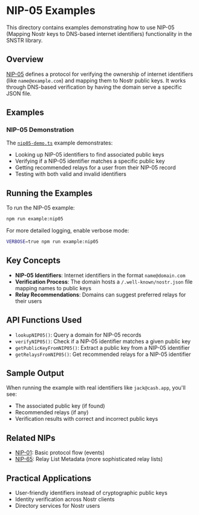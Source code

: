 # NIP-05 Examples

This directory contains examples demonstrating how to use NIP-05 (Mapping Nostr keys to DNS-based internet identifiers) functionality in the SNSTR library.

## Overview

[NIP-05](https://github.com/nostr-protocol/nips/blob/master/05.md) defines a protocol for verifying the ownership of internet identifiers (like `name@example.com`) and mapping them to Nostr public keys. It works through DNS-based verification by having the domain serve a specific JSON file.

## Examples

### NIP-05 Demonstration

The [`nip05-demo.ts`](./nip05-demo.ts) example demonstrates:

- Looking up NIP-05 identifiers to find associated public keys
- Verifying if a NIP-05 identifier matches a specific public key
- Getting recommended relays for a user from their NIP-05 record
- Testing with both valid and invalid identifiers

## Running the Examples

To run the NIP-05 example:

```bash
npm run example:nip05
```

For more detailed logging, enable verbose mode:

```bash
VERBOSE=true npm run example:nip05
```

## Key Concepts

- **NIP-05 Identifiers**: Internet identifiers in the format `name@domain.com`
- **Verification Process**: The domain hosts a `/.well-known/nostr.json` file mapping names to public keys
- **Relay Recommendations**: Domains can suggest preferred relays for their users

## API Functions Used

- `lookupNIP05()`: Query a domain for NIP-05 records
- `verifyNIP05()`: Check if a NIP-05 identifier matches a given public key
- `getPublicKeyFromNIP05()`: Extract a public key from a NIP-05 identifier
- `getRelaysFromNIP05()`: Get recommended relays for a NIP-05 identifier

## Sample Output

When running the example with real identifiers like `jack@cash.app`, you'll see:

- The associated public key (if found)
- Recommended relays (if any)
- Verification results with correct and incorrect public keys

## Related NIPs

- [NIP-01](https://github.com/nostr-protocol/nips/blob/master/01.md): Basic protocol flow (events)
- [NIP-65](https://github.com/nostr-protocol/nips/blob/master/65.md): Relay List Metadata (more sophisticated relay lists)

## Practical Applications

- User-friendly identifiers instead of cryptographic public keys
- Identity verification across Nostr clients
- Directory services for Nostr users 